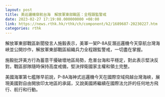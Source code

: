 ```yaml
---
layout: post
title: 美巡邏機穿航台海　解放軍東部戰區：全程跟監警戒
date: 2023-02-27 17:19:08.000000000 +08:00
link: https://news.rthk.hk/rthk/ch/component/k2/1689687-20230227.htm
categories: rthk
---
```


解放軍東部戰區新聞發言人施毅表示，美軍一架P-8A反潛巡邏機今天穿航台灣海峽並公開炒作，解放軍東部戰區組織兵力全程跟監警戒，一切盡在掌握。

施毅批評美方行為蓄意干擾破壞地區局勢，危害台海和平穩定，對此表示堅決反對。戰區部隊隨時保持高度戒備，堅決捍衛國家主權和領土完整。

美國海軍第七艦隊早前說，P-8A海神式巡邏機今天在國際空域飛越台灣海峽，展現美國對自由開放印太地區的承諾，又說美國將繼續在國際法允許的任何地方飛行、航行和行動。
